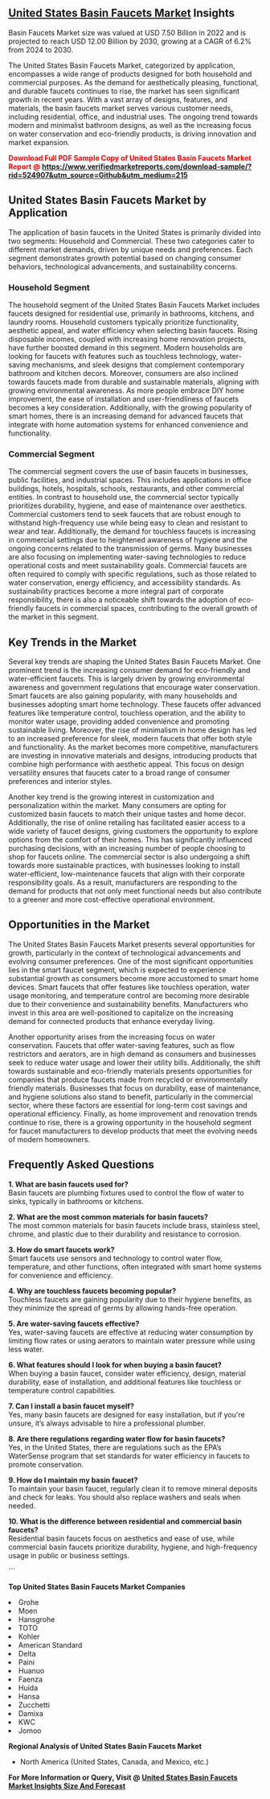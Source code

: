 <h2><a href="https://www.verifiedmarketreports.com/download-sample/?rid=524907&amp;utm_source=Github&amp;utm_medium=215" target="_blank">United States Basin Faucets Market</a> Insights</h2><p>Basin Faucets Market size was valued at USD 7.50 Billion in 2022 and is projected to reach USD 12.00 Billion by 2030, growing at a CAGR of 6.2% from 2024 to 2030.</p><p> <p>The United States Basin Faucets Market, categorized by application, encompasses a wide range of products designed for both household and commercial purposes. As the demand for aesthetically pleasing, functional, and durable faucets continues to rise, the market has seen significant growth in recent years. With a vast array of designs, features, and materials, the basin faucets market serves various customer needs, including residential, office, and industrial uses. The ongoing trend towards modern and minimalist bathroom designs, as well as the increasing focus on water conservation and eco-friendly products, is driving innovation and market expansion.</p> <p><strong><p><span class=""><span style="color: #ff0000;"><strong>Download Full PDF Sample Copy of United States Basin Faucets Market Report</strong> @ </span><a href="https://www.verifiedmarketreports.com/download-sample/?rid=524907&amp;utm_source=Github&amp;utm_medium=215" target="_blank">https://www.verifiedmarketreports.com/download-sample/?rid=524907&amp;utm_source=Github&amp;utm_medium=215</a></span></p></strong></p> <h2>United States Basin Faucets Market by Application</h2> <p>The application of basin faucets in the United States is primarily divided into two segments: Household and Commercial. These two categories cater to different market demands, driven by unique needs and preferences. Each segment demonstrates growth potential based on changing consumer behaviors, technological advancements, and sustainability concerns.</p> <h3>Household Segment</h3> <p>The household segment of the United States Basin Faucets Market includes faucets designed for residential use, primarily in bathrooms, kitchens, and laundry rooms. Household customers typically prioritize functionality, aesthetic appeal, and water efficiency when selecting basin faucets. Rising disposable incomes, coupled with increasing home renovation projects, have further boosted demand in this segment. Modern households are looking for faucets with features such as touchless technology, water-saving mechanisms, and sleek designs that complement contemporary bathroom and kitchen decors. Moreover, consumers are also inclined towards faucets made from durable and sustainable materials, aligning with growing environmental awareness. As more people embrace DIY home improvement, the ease of installation and user-friendliness of faucets becomes a key consideration. Additionally, with the growing popularity of smart homes, there is an increasing demand for advanced faucets that integrate with home automation systems for enhanced convenience and functionality.</p> <h3>Commercial Segment</h3> <p>The commercial segment covers the use of basin faucets in businesses, public facilities, and industrial spaces. This includes applications in office buildings, hotels, hospitals, schools, restaurants, and other commercial entities. In contrast to household use, the commercial sector typically prioritizes durability, hygiene, and ease of maintenance over aesthetics. Commercial customers tend to seek faucets that are robust enough to withstand high-frequency use while being easy to clean and resistant to wear and tear. Additionally, the demand for touchless faucets is increasing in commercial settings due to heightened awareness of hygiene and the ongoing concerns related to the transmission of germs. Many businesses are also focusing on implementing water-saving technologies to reduce operational costs and meet sustainability goals. Commercial faucets are often required to comply with specific regulations, such as those related to water conservation, energy efficiency, and accessibility standards. As sustainability practices become a more integral part of corporate responsibility, there is also a noticeable shift towards the adoption of eco-friendly faucets in commercial spaces, contributing to the overall growth of the market in this segment.</p> <h2>Key Trends in the Market</h2> <p>Several key trends are shaping the United States Basin Faucets Market. One prominent trend is the increasing consumer demand for eco-friendly and water-efficient faucets. This is largely driven by growing environmental awareness and government regulations that encourage water conservation. Smart faucets are also gaining popularity, with many households and businesses adopting smart home technology. These faucets offer advanced features like temperature control, touchless operation, and the ability to monitor water usage, providing added convenience and promoting sustainable living. Moreover, the rise of minimalism in home design has led to an increased preference for sleek, modern faucets that offer both style and functionality. As the market becomes more competitive, manufacturers are investing in innovative materials and designs, introducing products that combine high performance with aesthetic appeal. This focus on design versatility ensures that faucets cater to a broad range of consumer preferences and interior styles.</p> <p>Another key trend is the growing interest in customization and personalization within the market. Many consumers are opting for customized basin faucets to match their unique tastes and home decor. Additionally, the rise of online retailing has facilitated easier access to a wide variety of faucet designs, giving customers the opportunity to explore options from the comfort of their homes. This has significantly influenced purchasing decisions, with an increasing number of people choosing to shop for faucets online. The commercial sector is also undergoing a shift towards more sustainable practices, with businesses looking to install water-efficient, low-maintenance faucets that align with their corporate responsibility goals. As a result, manufacturers are responding to the demand for products that not only meet functional needs but also contribute to a greener and more cost-effective operational environment.</p> <h2>Opportunities in the Market</h2> <p>The United States Basin Faucets Market presents several opportunities for growth, particularly in the context of technological advancements and evolving consumer preferences. One of the most significant opportunities lies in the smart faucet segment, which is expected to experience substantial growth as consumers become more accustomed to smart home devices. Smart faucets that offer features like touchless operation, water usage monitoring, and temperature control are becoming more desirable due to their convenience and sustainability benefits. Manufacturers who invest in this area are well-positioned to capitalize on the increasing demand for connected products that enhance everyday living.</p> <p>Another opportunity arises from the increasing focus on water conservation. Faucets that offer water-saving features, such as flow restrictors and aerators, are in high demand as consumers and businesses seek to reduce water usage and lower their utility bills. Additionally, the shift towards sustainable and eco-friendly materials presents opportunities for companies that produce faucets made from recycled or environmentally friendly materials. Businesses that focus on durability, ease of maintenance, and hygiene solutions also stand to benefit, particularly in the commercial sector, where these factors are essential for long-term cost savings and operational efficiency. Finally, as home improvement and renovation trends continue to rise, there is a growing opportunity in the household segment for faucet manufacturers to develop products that meet the evolving needs of modern homeowners.</p> <h2>Frequently Asked Questions</h2> <p><strong>1. What are basin faucets used for?</strong><br>Basin faucets are plumbing fixtures used to control the flow of water to sinks, typically in bathrooms or kitchens.</p> <p><strong>2. What are the most common materials for basin faucets?</strong><br>The most common materials for basin faucets include brass, stainless steel, chrome, and plastic due to their durability and resistance to corrosion.</p> <p><strong>3. How do smart faucets work?</strong><br>Smart faucets use sensors and technology to control water flow, temperature, and other functions, often integrated with smart home systems for convenience and efficiency.</p> <p><strong>4. Why are touchless faucets becoming popular?</strong><br>Touchless faucets are gaining popularity due to their hygiene benefits, as they minimize the spread of germs by allowing hands-free operation.</p> <p><strong>5. Are water-saving faucets effective?</strong><br>Yes, water-saving faucets are effective at reducing water consumption by limiting flow rates or using aerators to maintain water pressure while using less water.</p> <p><strong>6. What features should I look for when buying a basin faucet?</strong><br>When buying a basin faucet, consider water efficiency, design, material durability, ease of installation, and additional features like touchless or temperature control capabilities.</p> <p><strong>7. Can I install a basin faucet myself?</strong><br>Yes, many basin faucets are designed for easy installation, but if you're unsure, it’s always advisable to hire a professional plumber.</p> <p><strong>8. Are there regulations regarding water flow for basin faucets?</strong><br>Yes, in the United States, there are regulations such as the EPA’s WaterSense program that set standards for water efficiency in faucets to promote conservation.</p> <p><strong>9. How do I maintain my basin faucet?</strong><br>To maintain your basin faucet, regularly clean it to remove mineral deposits and check for leaks. You should also replace washers and seals when needed.</p> <p><strong>10. What is the difference between residential and commercial basin faucets?</strong><br>Residential basin faucets focus on aesthetics and ease of use, while commercial basin faucets prioritize durability, hygiene, and high-frequency usage in public or business settings.</p> ```</p><p><strong>Top United States Basin Faucets Market Companies</strong></p><div data-test-id=""><p><li>Grohe</li><li> Moen</li><li> Hansgrohe</li><li> TOTO</li><li> Kohler</li><li> American Standard</li><li> Delta</li><li> Paini</li><li> Huanuo</li><li> Faenza</li><li> Huida</li><li> Hansa</li><li> Zucchetti</li><li> Damixa</li><li> KWC</li><li> Jomoo</li></p><div><strong>Regional Analysis of&nbsp;United States Basin Faucets Market</strong></div><ul><li dir="ltr"><p dir="ltr">North America&nbsp;(United States, Canada, and Mexico, etc.)</p></li></ul><p><strong>For More Information or Query, Visit @&nbsp;</strong><strong><a href="https://www.verifiedmarketreports.com/product/basin-faucets-market-size-and-forecast/?utm_source=Github&amp;utm_medium=215" target="_blank">United States Basin Faucets Market Insights Size And Forecast</a></strong></p></div>

